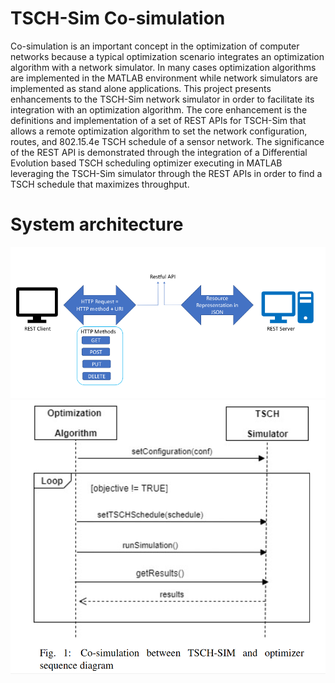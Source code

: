 # TSCH-Sim Co-simulation

Co-simulation is an important concept in the optimization of computer networks because a typical optimization scenario integrates an optimization algorithm with a network simulator. In many cases optimization algorithms are implemented in the MATLAB environment while network simulators are implemented as stand alone applications. This project presents enhancements to the TSCH-Sim network simulator in order to facilitate its integration with an optimization algorithm. The core enhancement is the definitions and implementation of a set of REST APIs for TSCH-Sim that allows a remote optimization algorithm to set the network configuration, routes, and 802.15.4e TSCH schedule of a sensor network. The significance of the REST API is demonstrated through the integration of a Differential Evolution based TSCH scheduling optimizer executing in MATLAB leveraging the TSCH-Sim simulator through the REST APIs in order to find a TSCH schedule that maximizes throughput.

# System architecture

![Getting Started](image/co-simulation-process.png)
![Getting Started](image/sequence-diagram.png)